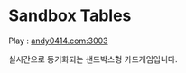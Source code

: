 # Sandbox Tables

Play : [andy0414.com:3003](http://andy0414.com:3003/)

실시간으로 동기화되는 샌드박스형 카드게임입니다.
